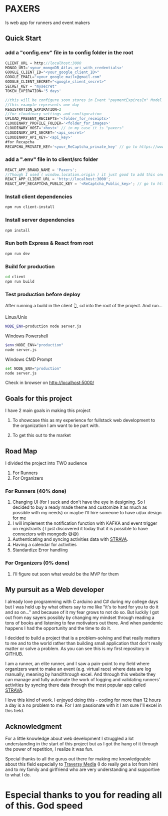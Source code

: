 # PAXERS

Is web app for runners and event makers

## Quick Start

### add a "config.env" file in to config folder in the root

```js
CLIENT_URL = http://localhost:3000
MONGO_URI='<your_mongoDB_Atlas_uri_with_credentials>'
GOOGLE_CLIENT_ID="<your_google_client_ID>"
GOOGLE_EMAIL="<your_google_mail>@gmail.com"
GOOGLE_CLIENT_SECRET="<google_client_secret>"
SECRET_KEY = "mysecret"
TOKEN_EXPIRATION='5 days'

//this will be configure soon stores in Event "paymentExpiresIn" Model
//this example represents one day
REGISTRATION_EXPIRATION=2
//for cloudinary settings and configuration
UPLOAD_PRESENT_RECIEPTS='<folder_for_receipts>'
CLOUDINARY_PROFILE_FOLDER='<folder_for_images>'
CLOUDINARY_HOST='<host>' // in my case it is "paxers"
CLOUDINARY_API_SECRET='<api_secret>'
CLOUDINARY_API_KEY='<api_key>'
#for Recapcha
RECAPCHA_PRIVATE_KEY='<your_ReCaptcha_private_key' // go to https://www.google.com/recaptcha/admin/create
```

### add a ".env" file in to client/src folder

```js
REACT_APP_BRAND_NAME = 'Paxers';
//Though I used ( window.location.origin ) it just good to add this one to make sure everything will went well.
REACT_APP_CLIENT_URL = 'http://localhost:3000';
REACT_APP_RECAPTCHA_PUBLIC_KEY = '<ReCaptcha_Public_key>'; // go to https://www.google.com/recaptcha/admin/create
```

### Install client dependencies

```bash
npm run client-install
```

### Install server dependencies

```bash
npm install
```

### Run both Express & React from root

```bash
npm run dev
```

### Build for production

```bash
cd client
npm run build
```

### Test production before deploy

After running a build in the client 👆, cd into the root of the project.
And run...

Linux/Unix

```bash
NODE_ENV=production node server.js
```

Windows Powershell

```bash
$env:NODE_ENV="production"
node server.js
```

Windows CMD Prompt

```bash
set NODE_ENV="production"
node server.js
```

Check in browser on [http://localhost:5000/](http://localhost:5000/)

## Goals for this project

I have 2 main goals in making this project

1. To showcase this as my experience for fullstack web development to the organization I am want to be part with.

2. To get this out to the market

## Road Map

I divided the project into TWO audience

1.  For Runners
2.  For Organizers

### For Runners (40% done)

1.  Changing UI (for I suck and don't have the eye in designing. So I decided to buy a ready made theme and customize it as much as possible with my needs) or maybe I'll hire someone to have ui/ux design for me
2.  I will implement the notification function with KAFKA and event trigger on registrants ( I just discovered it today that it is possible to have connectors with mongodb 😅😅)
3.  Authenticating and syncing activities data with [STRAVA](https://www.strava.com/).
4.  Having a calendar for activities
5.  Standardize Error handling

### For Organizers (0% done)

1.  I'll figure out soon what would be the MVP for them

## My pursuit as a Web developer

I already love programming with C arduino and C# during my college days but I was held up by what others say to me like "it's to hard for you to do it and so on..." and because of it my fear grows to not do so. But luckily I got out from nay sayers possibly by changing my mindset through reading a tons of books and listening to few motivators out there. And when pandemic happens I had the opportunity and the time to do it.

I decided to build a project that is a problem-solving and that really matters to me and to the world rather than building small application that don't really matter or solve a problem. As you can see this is my first repository in GITHUB.

I am a runner, an elite runner, and I saw a pain-point to my field where organizers want to make an event (e.g. virtual race) where data are log manually, meaning by hand/through excel.
And through this website they can manage and fully automate the work of logging and validating runners' activities by syncing there data through the most popular app called [STRAVA](https://www.strava.com/).

I love this kind of work. I enjoyed doing this - coding for more than 12 hours a day is a no problem to me. For I am passionate with it I am sure I'll excel in this field.

## Acknowledgment

For a little knowledge about web development I struggled a lot understanding
in the start of this project but as I got the hang of it through the power of repetition, I realize it was fun.

Special thanks to all the gurus out there for making me knowledgeable about this field especially to [Traversy Media](https://www.youtube.com/c/TraversyMedia/featured) (I do really get a lot from him) and to my family and girlfriend who are very understanding and supportive to what I do.

# Especial thanks to you for reading all of this. God speed
